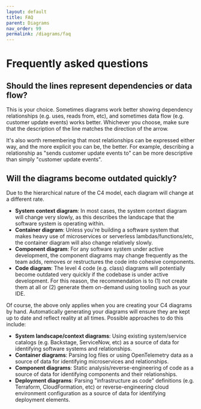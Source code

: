 ```yaml
---
layout: default
title: FAQ
parent: Diagrams
nav_order: 99
permalink: /diagrams/faq
---
```


# Frequently asked questions

## Should the lines represent dependencies or data flow?

This is your choice. Sometimes diagrams work better showing dependency relationships (e.g. uses, reads from, etc),
and sometimes data flow (e.g. customer update events) works better. Whichever you choose, make sure that the
description of the line matches the direction of the arrow.

It's also worth remembering that most relationships can be expressed either way, and the more explicit you can be,
the better. For example, describing a relationship as "sends customer update events to" can be more descriptive
than simply "customer update events".

## Will the diagrams become outdated quickly?

Due to the hierarchical nature of the C4 model, each diagram will change at a different rate.

- __System context diagram__: In most cases, the system context diagram will change very slowly, as this describes the 
landscape that the software system is operating within.
- __Container diagram__: Unless you're building a software system that makes heavy use of microservices or serverless 
lambdas/functions/etc, the container diagram will also change relatively slowly.
- __Component diagram__: For any software system under active development, the component diagrams may change frequently 
as the team adds, removes or restructures the code into cohesive components.
- __Code diagram__: The level 4 code (e.g. class) diagrams will potentially become outdated very quickly if the codebase is
under active development. For this reason, the recommendation is to (1) not create them at all or (2) generate them 
on-demand using tooling such as your IDE.

Of course, the above only applies when you are creating your C4 diagrams by hand.
Automatically generating your diagrams will ensure they are kept up to date and reflect reality at all times.
Possible approaches to do this include:

- __System landscape/context diagrams__: Using existing system/service catalogs (e.g. Backstage, ServiceNow, etc) as a source of data for identifying software systems and relationships.
- __Container diagrams__: Parsing log files or using OpenTelemetry data as a source of data for identifying microservices and relationships.
- __Component diagrams__: Static analysis/reverse-engineering of code as a source of data for identifying components and their relationships.
- __Deployment diagrams__: Parsing "infrastructure as code" definitions (e.g. Terraform, CloudFormation, etc) or reverse-engineering cloud environment configuration as a source of data for identifying deployment elements.
